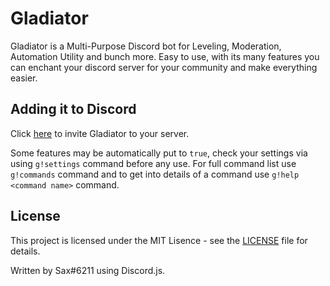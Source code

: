 <h1>Gladiator</h1>

Gladiator is a Multi-Purpose Discord bot for Leveling, Moderation, Automation Utility and bunch more. Easy to use, with its many features you can enchant your discord server for your community and make everything easier. 

## Adding it to Discord
Click [here](https://gladiatorbot.glitch.me/invite) to invite Gladiator to your server.

Some features may be automatically put to `true`, check your settings via using `g!settings` command before any use. For full command list use `g!commands` command and to get into details of a command use `g!help <command name>` command.

## License
This project is licensed under the MIT Lisence - see the [LICENSE](LICENSE) file for details.

Written by Sax#6211 using Discord.js.
